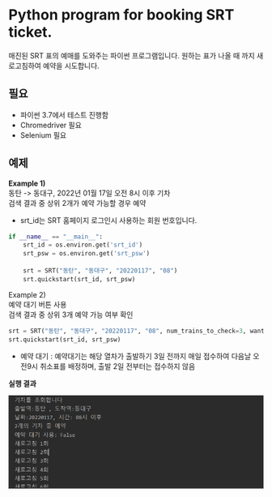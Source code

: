 # Python program for booking SRT ticket.


매진된 SRT 표의 예매를 도와주는 파이썬 프로그램입니다. 원하는 표가 나올 때 까지 새로고침하여 예약을 시도합니다.

## 필요
- 파이썬 3.7에서 테스트 진행함
- Chromedriver 필요
- Selenium 필요

## 예제

**Example 1)**  
동탄 -> 동대구, 2022년 01월 17일 오전 8시 이후 기차  
검색 결과 중 상위 2개가 예약 가능할 경우 예약

- srt_id는 SRT 홈페이지 로그인시 사용하는 회원 번호입니다.

```py
if __name__ == "__main__":
    srt_id = os.environ.get('srt_id')
    srt_psw = os.environ.get('srt_psw')

    srt = SRT("동탄", "동대구", "20220117", "08")
    srt.quickstart(srt_id, srt_psw)
```  



Example 2)  
예약 대기 버튼 사용  
검색 결과 중 상위 3개 예약 가능 여부 확인  
```python
srt = SRT("동탄", "동대구", "20220117", "08", num_trains_to_check=3, want_reserve=False)
srt.quickstart(srt_id, srt_psw)
```
- 예약 대기 : 예약대기는 해당 열차가 출발하기 3일 전까지 매일 접수하여 다음날 오전9시 취소표를 배정하며, 출발 2일 전부터는 접수하지 않음  



**실행 결과**

![](./img/img1.png)
